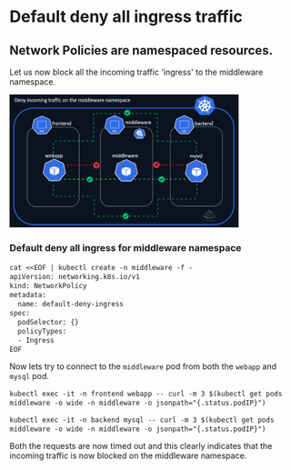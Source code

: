 # Default deny all ingress traffic

## Network Policies are namespaced resources. 

Let us now block all the incoming traffic 'ingress' to the middleware namespace.

[<img src="img/deny-incoming-traffic-on-middleware-namespace-2.gif" width="80%" />](img/deny-incoming-traffic-on-middleware-namespace-2.gif)

### Default deny all ingress for middleware namespace
```
cat <<EOF | kubectl create -n middleware -f -
apiVersion: networking.k8s.io/v1
kind: NetworkPolicy
metadata:
  name: default-deny-ingress
spec:
  podSelector: {}
  policyTypes:
  - Ingress
EOF
```

Now lets try to connect to the `middleware` pod from both the `webapp` and `mysql` pod.

```
kubectl exec -it -n frontend webapp -- curl -m 3 $(kubectl get pods middleware -o wide -n middleware -o jsonpath="{.status.podIP}")
```

```
kubectl exec -it -n backend mysql -- curl -m 3 $(kubectl get pods middleware -o wide -n middleware -o jsonpath="{.status.podIP}")
```

Both the requests are now timed out and this clearly indicates that the incoming traffic is now blocked on the middleware namespace.